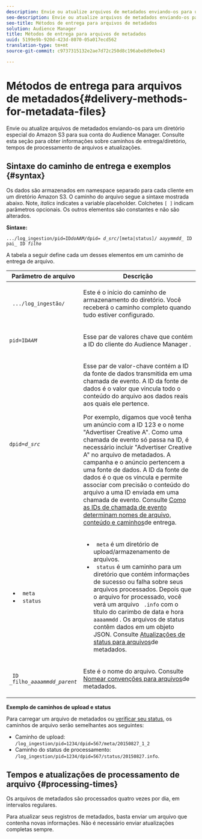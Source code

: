 ```yaml
---
description: Envie ou atualize arquivos de metadados enviando-os para um diretório especial do Amazon S3 para sua conta do Audience Manager. Consulte esta seção para obter informações sobre caminhos de entrega/diretório, tempos de processamento de arquivos e atualizações.
seo-description: Envie ou atualize arquivos de metadados enviando-os para um diretório especial do Amazon S3 para sua conta do Audience Manager. Consulte esta seção para obter informações sobre caminhos de entrega/diretório, tempos de processamento de arquivos e atualizações.
seo-title: Métodos de entrega para arquivos de metadados
solution: Audience Manager
title: Métodos de entrega para arquivos de metadados
uuid: 5199e9b-920d-423d-8070-05a017ecd562
translation-type: tm+mt
source-git-commit: c9737315132e2ae7d72c250d8c196abe8d9e0e43

---
```



# Métodos de entrega para arquivos de metadados{#delivery-methods-for-metadata-files}

Envie ou atualize arquivos de metadados enviando-os para um diretório especial do Amazon S3 para sua conta do Audience Manager. Consulte esta seção para obter informações sobre caminhos de entrega/diretório, tempos de processamento de arquivos e atualizações.

## Sintaxe do caminho de entrega e exemplos {#syntax}

Os dados são armazenados em namespace separado para cada cliente em um diretório Amazon S3. O caminho do arquivo segue a sintaxe mostrada abaixo. Note, *italics* indicates a variable placeholder. Colchetes `[ ]` indicam parâmetros opcionais. Os outros elementos são constantes e não são alterados.

**Sintaxe:**
<pre><code>.../log_ingestion/pid=ID<i>do</i>AAM/dpid= <i>d_src</i>/[meta|status]/ <i>aayymmdd</i>_ ID <i></i>pai_ ID <i>filho</i></code></pre>

A tabela a seguir define cada um desses elementos em um caminho de entrega de arquivo.

<table id="table_E3DB873D4CB3479AA7173838EB9898CE"> 
 <thead> 
  <tr> 
   <th colname="col1" class="entry"> Parâmetro de arquivo </th> 
   <th colname="col2" class="entry"> Descrição </th> 
  </tr> 
 </thead>
 <tbody> 
  <tr> 
   <td colname="col1"> <p> <code> .../log_ingestão/</code> </p> </td> 
   <td colname="col2"> <p>Este é o início do caminho de armazenamento do diretório. Você receberá o caminho completo quando tudo estiver configurado. </p> </td> 
  </tr> 
  <tr> 
   <td colname="col1"> <p> <code>pid=ID<i>AAM</i></code> </p> </td> 
   <td colname="col2"> <p>Esse par de valores chave que contém a ID do cliente do <span class="keyword"> Audience Manager</span> . </p> </td> 
  </tr> 
  <tr> 
   <td colname="col1"> <p> <code>dpid=<i>d_src</i></code> </p> </td> 
   <td colname="col2"> <p>Esse par de valor-chave contém a ID da fonte de dados transmitida em uma chamada de evento. A ID da fonte de dados é o valor que vincula todo o conteúdo do arquivo aos dados reais aos quais ele pertence. </p> <p>Por exemplo, digamos que você tenha um anúncio com a ID 123 e o nome "Advertiser Creative A". Como uma chamada de evento só passa na ID, é necessário incluir "Advertiser Creative A" no arquivo de metadados. A campanha e o anúncio pertencem a uma fonte de dados. A ID da fonte de dados é o que os vincula e permite associar com precisão o conteúdo do arquivo a uma ID enviada em uma chamada de evento. Consulte <a href="../../../reporting/audience-optimization-reports/metadata-files-intro/metadata-file-overview.md#how-ids-shape-file-names"> Como as IDs de chamada de evento determinam nomes de arquivo, conteúdo e caminhos</a>de entrega. </p> </td> 
  </tr> 
  <tr> 
   <td colname="col1"> 
    <ul id="ul_8AFA4E7FCE984789AF05EA31718F39CD"> 
     <li id="li_A493880F6ECB467DBB590226CC7A5847"> <code> meta</code> </li> 
     <li id="li_2D6DAC956D084A1DB43C9C5B2C821F87"> <code> status</code> </li> 
    </ul> </td> 
   <td colname="col2"> <p> 
     <ul id="ul_5907ADF5B20C4FEC94EF5A09BE02F2CD"> 
      <li id="li_AE70B44FEDCF4A05ADAFF4E49296F67D"> <code> meta</code> é um diretório de upload/armazenamento de arquivos. </li> 
      <li id="li_2ADEA90E01364E888CAAAB8A65A6383F"> <code> status</code> é um caminho para um diretório que contém informações de sucesso ou falha sobre seus arquivos processados. Depois que o arquivo for processado, você verá um arquivo <code> .info</code> com o título do carimbo de data e hora <code> aaaammdd</code> . Os arquivos de status contêm dados em um objeto JSON. Consulte <a href="../../../reporting/audience-optimization-reports/metadata-files-intro/metadata-update-status.md"> Atualizações de status para arquivos</a>de metadados. </li> 
     </ul> </p> </td> 
  </tr> 
  <tr> 
   <td colname="col1"> <p> <code> ID <i>_</i>filho_<i>aaaammdd</i>_<i>parent</i></code> </p> </td> 
   <td colname="col2"> <p>Este é o nome do arquivo. Consulte <a href="../../../reporting/audience-optimization-reports/metadata-files-intro/metadata-file-names.md"> Nomear convenções para arquivos</a>de metadados. </p> </td> 
  </tr> 
 </tbody> 
</table>

**Exemplo de caminhos de upload e status**

Para carregar um arquivo de metadados ou [verificar seu status](../../../reporting/audience-optimization-reports/metadata-files-intro/metadata-update-status.md), os caminhos de arquivo serão semelhantes aos seguintes:

* Caminho de upload: `/log_ingestion/pid=1234/dpid=567/meta/20150827_1_2`
* Caminho do status de processamento: `/log_ingestion/pid=1234/dpid=567/status/20150827.info`.

## Tempos e atualizações de processamento de arquivo {#processing-times}

Os arquivos de metadados são processados quatro vezes por dia, em intervalos regulares.

Para atualizar seus registros de metadados, basta enviar um arquivo que contenha novas informações. Não é necessário enviar atualizações completas sempre.
